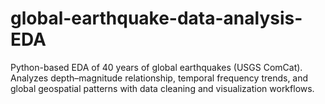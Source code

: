 # global-earthquake-data-analysis-EDA
Python-based EDA of 40 years of global earthquakes (USGS ComCat). Analyzes depth–magnitude relationship, temporal frequency trends, and global geospatial patterns with data cleaning and visualization workflows.
